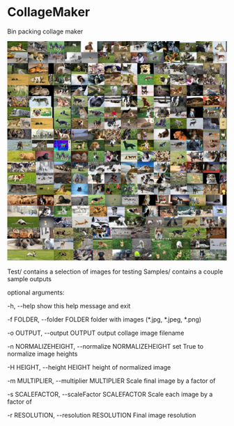 # CollageMaker
Bin packing collage maker

![Normalized](https://github.com/q3w3e3/CollageMaker/blob/master/Samples/Normalized.jpg)


Test/ contains a selection of images for testing
Samples/ contains a couple sample outputs

optional arguments:

  -h, --help            show this help message and exit
  
  -f FOLDER, --folder FOLDER
                        folder with images (*.jpg, *.jpeg, *.png)
                        
  -o OUTPUT, --output OUTPUT
                        output collage image filename
                        
  -n NORMALIZEHEIGHT, --normalize NORMALIZEHEIGHT
                        set True to normalize image heights
                        
  -H HEIGHT, --height HEIGHT
                        height of normalized image
                        
  -m MULTIPLIER, --multiplier MULTIPLIER
                        Scale final image by a factor of
                        
  -s SCALEFACTOR, --scaleFactor SCALEFACTOR
                        Scale each image by a factor of
                        
  -r RESOLUTION, --resolution RESOLUTION
                        Final image resolution
